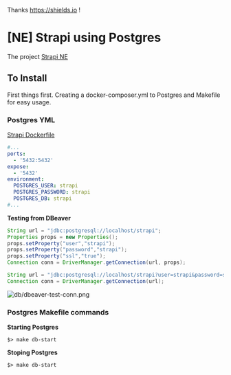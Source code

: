 Thanks https://shields.io !

# [NE] Strapi using Postgres

The project [Strapi NE](https://github.com/itanlam/ne/projects/1)

## To Install

First things first. Creating a docker-composer.yml to Postgres and Makefile for easy usage.

### Postgres YML

[Strapi Dockerfile](db/docker-compose.yml)

```yml
#...
ports:
  - '5432:5432'
expose:
  - '5432'
environment:
  POSTGRES_USER: strapi
  POSTGRES_PASSWORD: strapi
  POSTGRES_DB: strapi
#...
```

**Testing from DBeaver**

```Java
String url = "jdbc:postgresql://localhost/strapi";
Properties props = new Properties();
props.setProperty("user","strapi");
props.setProperty("password","strapi");
props.setProperty("ssl","true");
Connection conn = DriverManager.getConnection(url, props);

String url = "jdbc:postgresql://localhost/strapi?user=strapi&password=strapi&ssl=true";
Connection conn = DriverManager.getConnection(url);
```

![db/dbeaver-test-conn.png](db/dbeaver-test-conn.png)

### Postgres Makefile commands

**Starting Postgres**

```shell
$> make db-start
```

**Stoping Postgres**

```shell
$> make db-start
```
